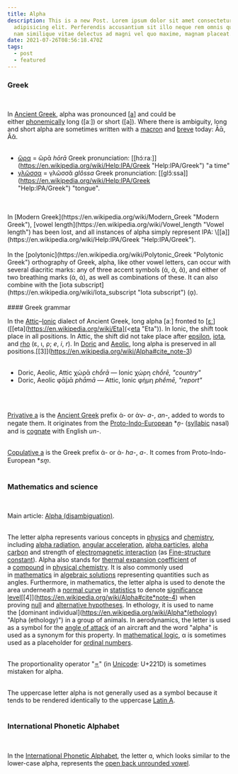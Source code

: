 ```yaml
---
title: Alpha
description: This is a new Post. Lorem ipsum dolor sit amet consectetur
  adipisicing elit. Perferendis accusantium sit illo neque rem omnis quaerat,
  nam similique vitae delectus ad magni vel quo maxime, magnam placeat.
date: 2021-07-26T08:56:18.470Z
tags:
  - post
  - featured
---
```

### Greek
<br>

In [Ancient Greek](https://en.wikipedia.org/wiki/Ancient_Greek "Ancient Greek"), alpha was pronounced [[a](https://en.wikipedia.org/wiki/Open_central_unrounded_vowel "Open central unrounded vowel")] and could be either [phonemically](https://en.wikipedia.org/wiki/Phoneme "Phoneme") long (\[aː]) or short (\[a]). Where there is ambiguity, long and short alpha are sometimes written with a [macron](https://en.wikipedia.org/wiki/Macron_(diacritic) "Macron (diacritic)") and [breve](https://en.wikipedia.org/wiki/Breve "Breve") today: Ᾱᾱ, Ᾰᾰ.
<br>
<br>
* [ὥρα](https://en.wiktionary.org/wiki/%E1%BD%A5%CF%81%CE%B1#Ancient_Greek "wikt:ὥρα") = ὥρᾱ *hōrā* Greek pronunciation: \[[hɔ́ːraː]](https://en.wikipedia.org/wiki/Help:IPA/Greek "Help:IPA/Greek") "a time"
* [γλῶσσα](https://en.wiktionary.org/wiki/%CE%B3%CE%BB%E1%BF%B6%CF%83%CF%83%CE%B1#Ancient_Greek "wikt:γλῶσσα") = γλῶσσᾰ *glôssa* Greek pronunciation: \[[ɡlɔ̂ːssa]](https://en.wikipedia.org/wiki/Help:IPA/Greek "Help:IPA/Greek") "tongue".
<br>
<br>
In [Modern Greek](https://en.wikipedia.org/wiki/Modern_Greek "Modern Greek"), [vowel length](https://en.wikipedia.org/wiki/Vowel_length "Vowel length") has been lost, and all instances of alpha simply represent IPA: \[[a]](https://en.wikipedia.org/wiki/Help:IPA/Greek "Help:IPA/Greek").
<br>
<br>
In the [polytonic](https://en.wikipedia.org/wiki/Polytonic_Greek "Polytonic Greek") orthography of Greek, alpha, like other vowel letters, can occur with several diacritic marks: any of three accent symbols (ά, ὰ, ᾶ), and either of two breathing marks (ἁ, ἀ), as well as combinations of these. It can also combine with the [iota subscript](https://en.wikipedia.org/wiki/Iota_subscript "Iota subscript") (ᾳ).
<br>
<br>
#### Greek grammar
<br>

In the [Attic](https://en.wikipedia.org/wiki/Attic_Greek "Attic Greek")–[Ionic](https://en.wikipedia.org/wiki/Ionic_Greek "Ionic Greek") dialect of Ancient Greek, long alpha \[aː] fronted to [[ɛː](https://en.wikipedia.org/wiki/Open-mid_front_unrounded_vowel "Open-mid front unrounded vowel")]([\[eta](https://en.wikipedia.org/wiki/Eta](<[eta](https://en.wikipedia.org/wiki/Eta>) "Eta")). In Ionic, the shift took place in all positions. In Attic, the shift did not take place after [epsilon](https://en.wikipedia.org/wiki/Epsilon "Epsilon"), [iota](https://en.wikipedia.org/wiki/Iota "Iota"), and [rho](https://en.wikipedia.org/wiki/Rho "Rho") (ε, ι, ρ; *e*, *i*, *r*). In [Doric](https://en.wikipedia.org/wiki/Doric_Greek "Doric Greek") and [Aeolic](https://en.wikipedia.org/wiki/Aeolic_Greek "Aeolic Greek"), long alpha is preserved in all positions.\[[3]](https://en.wikipedia.org/wiki/Alpha#cite_note-3)
<br>
<br>

* Doric, Aeolic, Attic χώρᾱ *chṓrā* — Ionic χώρη *chṓrē, "country"*
* Doric, Aeolic φᾱ́μᾱ *phā́mā* — Attic, Ionic φήμη *phḗmē, "report"*
<br>
<br>

[Privative a](https://en.wikipedia.org/wiki/Privative_a "Privative a") is the [Ancient Greek](https://en.wikipedia.org/wiki/Ancient_Greek "Ancient Greek") prefix ἀ- or ἀν- *a-*, *an-*, added to words to negate them. It originates from the [Proto-Indo-European](https://en.wikipedia.org/wiki/Proto-Indo-European_language "Proto-Indo-European language") **n̥-* ([syllabic](https://en.wikipedia.org/wiki/Syllabic_consonant "Syllabic consonant") nasal) and is [cognate](https://en.wikipedia.org/wiki/Cognate "Cognate") with English *un-*.
<br>
<br>

[Copulative a](https://en.wikipedia.org/wiki/Copulative_a "Copulative a") is the Greek prefix ἁ- or ἀ- *ha-*, *a-*. It comes from Proto-Indo-European **sm̥*.
<br>
<br>

### Mathematics and science
<br>

Main article: [Alpha (disambiguation)](https://en.wikipedia.org/wiki/Alpha_(disambiguation) "Alpha (disambiguation)").
<br>
<br>

The letter alpha represents various concepts in [physics](https://en.wikipedia.org/wiki/Physics "Physics") and [chemistry](https://en.wikipedia.org/wiki/Chemistry "Chemistry"), including [alpha radiation](https://en.wikipedia.org/wiki/Alpha_radiation "Alpha radiation"), [angular acceleration](https://en.wikipedia.org/wiki/Angular_acceleration "Angular acceleration"), [alpha particles](https://en.wikipedia.org/wiki/Alpha_particle), [alpha carbon](https://en.wikipedia.org/wiki/Alpha_carbon "Alpha particle") and strength of [electromagnetic interaction](https://en.wikipedia.org/wiki/Electromagnetic_interaction "Electromagnetic interaction") (as [Fine-structure constant](https://en.wikipedia.org/wiki/Fine-structure_constant "Fine-structure constant")). Alpha also stands for [thermal expansion coefficient](https://en.wikipedia.org/wiki/Thermal_expansion_coefficient "Thermal expansion coefficient") of a [compound](https://en.wikipedia.org/wiki/Chemical_compound "Chemical compound") in [physical chemistry](https://en.wikipedia.org/wiki/Physical_chemistry "Physical chemistry"). It is also commonly used in [mathematics](https://en.wikipedia.org/wiki/Mathematics "Mathematics") in [algebraic solutions](https://en.wikipedia.org/wiki/Algebra "Algebra") representing quantities such as angles. Furthermore, in mathematics, the letter alpha is used to denote the area underneath a [normal curve](https://en.wikipedia.org/wiki/Normal_distribution "Normal distribution") in [statistics](https://en.wikipedia.org/wiki/Statistics "Statistics") to denote [significance level](https://en.wikipedia.org/wiki/Statistical_significance "Statistical significance")\[[4]](https://en.wikipedia.org/wiki/Alpha#cite*note-4) when proving [null](https://en.wikipedia.org/wiki/Null_hypotheses "Null hypotheses") and [alternative hypotheses](https://en.wikipedia.org/wiki/Alternative_hypothesis "Alternative hypothesis"). In ethology, it is used to name the \[dominant individual](https://en.wikipedia.org/wiki/Alpha*(ethology) "Alpha (ethology)") in a group of animals. In aerodynamics, the letter is used as a symbol for the [angle of attack](https://en.wikipedia.org/wiki/Angle_of_attack "Angle of attack") of an aircraft and the word "alpha" is used as a synonym for this property. In [mathematical logic](https://en.wikipedia.org/wiki/Mathematical_logic "Mathematical logic"), α is sometimes used as a placeholder for [ordinal numbers](https://en.wikipedia.org/wiki/Ordinal_number).
<br>
<br>

The proportionality operator "[∝](https://en.wikipedia.org/wiki/%E2%88%9D "∝")" (in [Unicode](https://en.wikipedia.org/wiki/Unicode "Unicode"): U+221D) is sometimes mistaken for alpha.
<br>
<br>

The uppercase letter alpha is not generally used as a symbol because it tends to be rendered identically to the uppercase [Latin A](https://en.wikipedia.org/wiki/A "A").
<br>
<br>

### International Phonetic Alphabet
<br>

In the [International Phonetic Alphabet](https://en.wikipedia.org/wiki/International_Phonetic_Alphabet "International Phonetic Alphabet"), the letter ɑ, which looks similar to the lower-case alpha, represents the [open back unrounded vowel](https://en.wikipedia.org/wiki/Open_back_unrounded_vowel "Open back unrounded vowel").